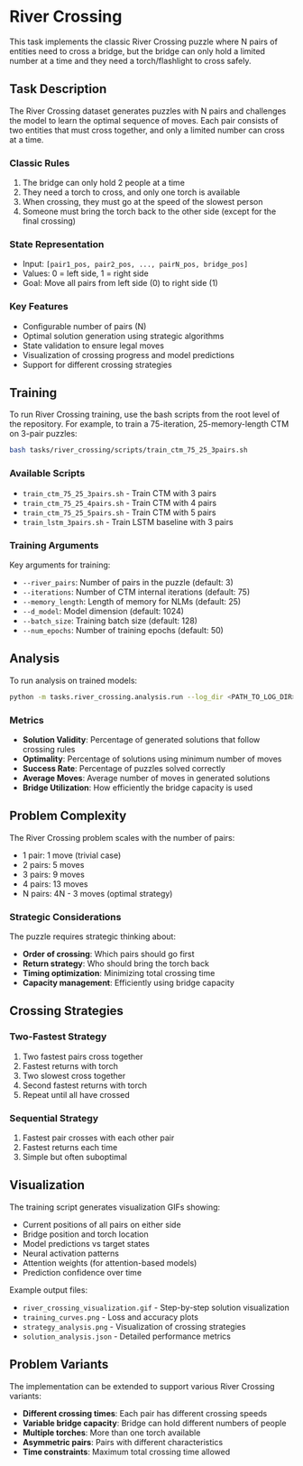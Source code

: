 # River Crossing

This task implements the classic River Crossing puzzle where N pairs of entities need to cross a bridge, but the bridge can only hold a limited number at a time and they need a torch/flashlight to cross safely.

## Task Description

The River Crossing dataset generates puzzles with N pairs and challenges the model to learn the optimal sequence of moves. Each pair consists of two entities that must cross together, and only a limited number can cross at a time.

### Classic Rules
1. The bridge can only hold 2 people at a time
2. They need a torch to cross, and only one torch is available
3. When crossing, they must go at the speed of the slowest person
4. Someone must bring the torch back to the other side (except for the final crossing)

### State Representation
- Input: `[pair1_pos, pair2_pos, ..., pairN_pos, bridge_pos]`
- Values: 0 = left side, 1 = right side
- Goal: Move all pairs from left side (0) to right side (1)

### Key Features
- Configurable number of pairs (N)
- Optimal solution generation using strategic algorithms
- State validation to ensure legal moves
- Visualization of crossing progress and model predictions
- Support for different crossing strategies

## Training

To run River Crossing training, use the bash scripts from the root level of the repository. For example, to train a 75-iteration, 25-memory-length CTM on 3-pair puzzles:

```bash
bash tasks/river_crossing/scripts/train_ctm_75_25_3pairs.sh
```

### Available Scripts
- `train_ctm_75_25_3pairs.sh` - Train CTM with 3 pairs
- `train_ctm_75_25_4pairs.sh` - Train CTM with 4 pairs  
- `train_ctm_75_25_5pairs.sh` - Train CTM with 5 pairs
- `train_lstm_3pairs.sh` - Train LSTM baseline with 3 pairs

### Training Arguments

Key arguments for training:
- `--river_pairs`: Number of pairs in the puzzle (default: 3)
- `--iterations`: Number of CTM internal iterations (default: 75)
- `--memory_length`: Length of memory for NLMs (default: 25)
- `--d_model`: Model dimension (default: 1024)
- `--batch_size`: Training batch size (default: 128)
- `--num_epochs`: Number of training epochs (default: 50)

## Analysis

To run analysis on trained models:

```bash
python -m tasks.river_crossing.analysis.run --log_dir <PATH_TO_LOG_DIR>
```

### Metrics
- **Solution Validity**: Percentage of generated solutions that follow crossing rules
- **Optimality**: Percentage of solutions using minimum number of moves
- **Success Rate**: Percentage of puzzles solved correctly
- **Average Moves**: Average number of moves in generated solutions
- **Bridge Utilization**: How efficiently the bridge capacity is used

## Problem Complexity

The River Crossing problem scales with the number of pairs:
- 1 pair: 1 move (trivial case)
- 2 pairs: 5 moves
- 3 pairs: 9 moves  
- 4 pairs: 13 moves
- N pairs: 4N - 3 moves (optimal strategy)

### Strategic Considerations
The puzzle requires strategic thinking about:
- **Order of crossing**: Which pairs should go first
- **Return strategy**: Who should bring the torch back
- **Timing optimization**: Minimizing total crossing time
- **Capacity management**: Efficiently using bridge capacity

## Crossing Strategies

### Two-Fastest Strategy
1. Two fastest pairs cross together
2. Fastest returns with torch
3. Two slowest cross together
4. Second fastest returns with torch
5. Repeat until all have crossed

### Sequential Strategy
1. Fastest pair crosses with each other pair
2. Fastest returns each time
3. Simple but often suboptimal

## Visualization

The training script generates visualization GIFs showing:
- Current positions of all pairs on either side
- Bridge position and torch location
- Model predictions vs target states
- Neural activation patterns
- Attention weights (for attention-based models)
- Prediction confidence over time

Example output files:
- `river_crossing_visualization.gif` - Step-by-step solution visualization
- `training_curves.png` - Loss and accuracy plots
- `strategy_analysis.png` - Visualization of crossing strategies
- `solution_analysis.json` - Detailed performance metrics

## Problem Variants

The implementation can be extended to support various River Crossing variants:
- **Different crossing times**: Each pair has different crossing speeds
- **Variable bridge capacity**: Bridge can hold different numbers of people
- **Multiple torches**: More than one torch available
- **Asymmetric pairs**: Pairs with different characteristics
- **Time constraints**: Maximum total crossing time allowed